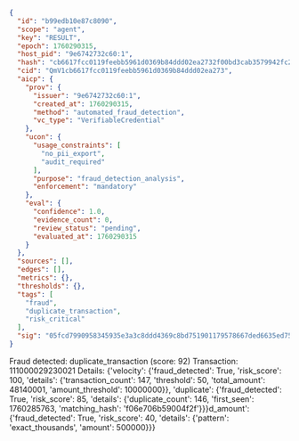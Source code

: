 ```json
{
  "id": "b99edb10e87c8090",
  "scope": "agent",
  "key": "RESULT",
  "epoch": 1760290315,
  "host_pid": "9e6742732c60:1",
  "hash": "cb6617fcc0119feebb5961d0369b84ddd02ea2732f00bd3cab3579942fc2bab4",
  "cid": "QmV1cb6617fcc0119feebb5961d0369b84ddd02ea273",
  "aicp": {
    "prov": {
      "issuer": "9e6742732c60:1",
      "created_at": 1760290315,
      "method": "automated_fraud_detection",
      "vc_type": "VerifiableCredential"
    },
    "ucon": {
      "usage_constraints": [
        "no_pii_export",
        "audit_required"
      ],
      "purpose": "fraud_detection_analysis",
      "enforcement": "mandatory"
    },
    "eval": {
      "confidence": 1.0,
      "evidence_count": 0,
      "review_status": "pending",
      "evaluated_at": 1760290315
    }
  },
  "sources": [],
  "edges": [],
  "metrics": {},
  "thresholds": {},
  "tags": [
    "fraud",
    "duplicate_transaction",
    "risk_critical"
  ],
  "sig": "05fcd7990958345935e3a3c8ddd4369c8bd751901179578667ded6635ed7579b"
}
```

Fraud detected: duplicate_transaction (score: 92)
Transaction: 111000029230021
Details: {'velocity': {'fraud_detected': True, 'risk_score': 100, 'details': {'transaction_count': 147, 'threshold': 50, 'total_amount': 48140001, 'amount_threshold': 10000000}}, 'duplicate': {'fraud_detected': True, 'risk_score': 85, 'details': {'duplicate_count': 146, 'first_seen': 1760285763, 'matching_hash': 'f06e706b59004f2f'}}}d_amount': {'fraud_detected': True, 'risk_score': 40, 'details': {'pattern': 'exact_thousands', 'amount': 500000}}}